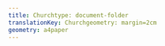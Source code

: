 ```yaml
---
title: Churchtype: document-folder
translationKey: Churchgeometry: margin=2cm
geometry: a4paper
---
```


